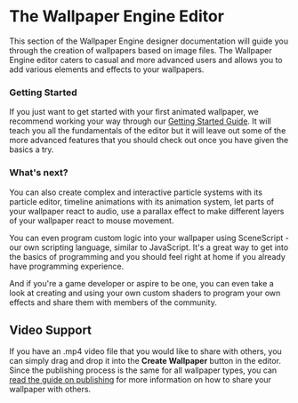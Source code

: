 # The Wallpaper Engine Editor

This section of the Wallpaper Engine designer documentation will guide you through the creation of wallpapers based on image files. The Wallpaper Engine editor caters to casual and more advanced users and allows you to add various elements and effects to your wallpapers.

### Getting Started

If you just want to get started with your first animated wallpaper, we recommend working your way through our [Getting Started Guide](/scene/first/gettingstarted). It will teach you all the fundamentals of the editor but it will leave out some of the more advanced features that you should check out once you have given the basics a try.

### What's next?

You can also create complex and interactive particle systems with its particle editor, timeline animations with its animation system, let parts of your wallpaper react to audio, use a parallax effect to make different layers of your wallpaper react to mouse movement.

You can even program custom logic into your wallpaper using SceneScript - our own scripting language, similar to JavaScript. It's a great way to get into the basics of programming and you should feel right at home if you already have programming experience.

And if you're a game developer or aspire to be one, you can even take a look at creating and using your own custom shaders to program your own effects and share them with members of the community.

## Video Support

If you have an .mp4 video file that you would like to share with others, you can simply drag and drop it into the **Create Wallpaper** button in the editor. Since the publishing process is the same for all wallpaper types, you can [read the guide on publishing](/scene/first/publishing) for more information on how to share your wallpaper with others.